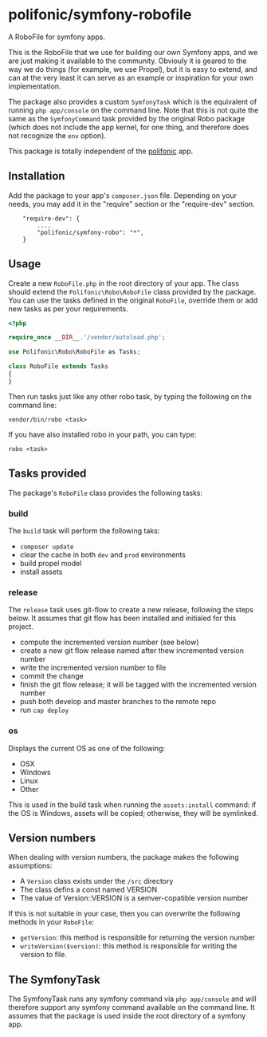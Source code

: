 # polifonic/symfony-robofile

A RoboFile for symfony apps.

This is the RoboFile that we use for building our own Symfony apps, and we are just making it available to the community. Obviouly it is geared to the way we do things (for example, we use Propel), but it is easy to extend, and can at the very least it can serve as an example or inspiration for your own implementation.

The package also provides a custom `SymfonyTask` which is the equivalent of running `php app/console` on the command line. Note that this is not quite the same as the `SymfonyCommand` task provided by the original Robo package (which does not include the app kernel, for one thing, and therefore does not recognize the `env` option).

This package is totally independent of the [polifonic](http://www.polifonic.io) app.

## Installation

Add the package to your app's `composer.json` file. Depending on your needs, you may add it in the "require" section or the "require-dev" section.

```
    "require-dev": {
        ....
        "polifonic/symfony-robo": "*",
    }
```


## Usage

Create a new `RoboFile.php` in the root directory of your app. The class should extend the `Polifonic\Robo\RoboFile` class provided by the package. You can use the tasks defined in the original `RoboFile`, override them or add new tasks as per your requirements.

```php
<?php

require_once __DIR__.'/vendor/autoload.php';

use Polifonic\Robo\RoboFile as Tasks;

class RoboFile extends Tasks
{
}
```

Then run tasks just like any other robo task, by typing the following on the command line:

```xterm
vendor/bin/robo <task>
```

If you have also installed robo in your path, you can type:

```xterm
robo <task>
```

## Tasks provided

The package's `RoboFile` class provides the following tasks:

### build

The `build` task will perform the following taks:

* `composer update`
* clear the cache in both `dev` and `prod` environments
* build propel model
* install assets

### release

The `release` task uses git-flow to create a new release, following the steps below. It assumes that git flow has been installed and initialed for this project.

* compute the incremented version number (see below)
* create a new git flow release named after thew incremented version number
* write the incremented version number to file
* commit the change
* finish the git flow release; it will be tagged with the incremented version number
* push both develop and master branches to the remote repo
* run `cap deploy`

### os

Displays the current OS as one of the following:

* OSX
* Windows
* Linux
* Other

This is used in the build task when running the `assets:install` command: if the OS is Windows, assets will be copied; otherwise, they will be symlinked.

## Version numbers

When dealing with version numbers, the package makes the following assumptions:

* A `Version` class exists under the `/src` directory
* The class defins a const named VERSION
* The value of Version::VERSION is a semver-copatible version number

If this is not suitable in your case, then you can overwrite the following methods in your `RoboFile`:

* `getVersion`: this method is responsible for returning the version number
* `writeVersion($version)`: this method is responsible for writing the version to file.

## The SymfonyTask

The SymfonyTask runs any symfony command via `php app/console` and will therefore support any symfony command available on the command line. It assumes that the package is used inside the root directory of a symfony app.
